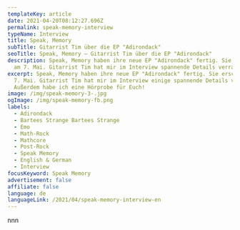 ```yaml
---
templateKey: article
date: 2021-04-20T08:12:27.696Z
permalink: speak-memory-interview
typeName: Interview
title: Speak, Memory
subTitle: Gitarrist Tim über die EP "Adirondack"
seoTitle: Speak, Memory – Gitarrist Tim über die EP "Adirondack"
description: Speak, Memory haben ihre neue EP "Adirondack" fertig. Sie erscheint
  am 7. Mai. Gitarrist Tim hat mir im Interview spannende Details verraten.
excerpt: Speak, Memory haben ihre neue EP "Adirondack" fertig. Sie erscheint am
  7. Mai. Gitarrist Tim hat mir im Interview einige spannende Details verraten.
  Außerdem habe ich eine Hörprobe für Euch!
image: /img/speak-memory-3-.jpg
ogImage: /img/speak-memory-fb.png
labels:
  - Adirondack
  - Bartees Strange Bartees Strange
  - Emo
  - Math-Rock
  - Mathcore
  - Post-Rock
  - Speak Memory
  - English & German
  - Interview
focusKeyword: Speak Memory
advertisement: false
affiliate: false
language: de
languageLink: /2021/04/speak-memory-interview-en
---
```

nnn